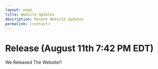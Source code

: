 ```yaml
---
layout: page
title: Website Updates
description: Recent Website Updates
permalink: /contact/
---
```


# Release (August 11th 7:42 PM EDT)

We Released The Website!!
